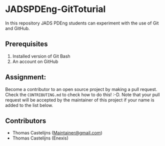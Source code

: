 # JADSPDEng-GitToturial
In this repository JADS PDEng students can experiment with the use of Git and GitHub.

## Prerequisites
1. Installed version of Git Bash
2. An account on GitHub

## Assignment: 
Become a contributor to an open source project by making a pull request. Check the `CONTRIBUTING.md` to check how to do this! :-D. Note that your pull request will be accepted by the maintainer of this project if your name is added to the list below.

## Contributors
- Thomas Castelijns (Maintainer@gmail.com)
- Thomas Castelijns (Enexis)

